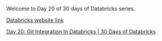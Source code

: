 Welcome to Day 20 of 30 days of Databricks series.

[Databricks website link](https://www.databricks.com/)

[Day 20: Git Integration In Databricks | 30 Days of Databricks](https://youtu.be/ffMV1DuU_ic)